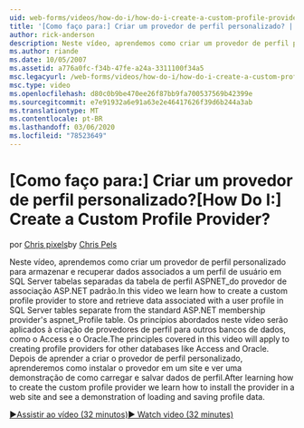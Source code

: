 ```yaml
---
uid: web-forms/videos/how-do-i/how-do-i-create-a-custom-profile-provider
title: '[Como faço para:] Criar um provedor de perfil personalizado? | Microsoft Docs'
author: rick-anderson
description: Neste vídeo, aprendemos como criar um provedor de perfil personalizado para armazenar e recuperar dados associados a um perfil de usuário em SQL Server tabelas separadas de t...
ms.author: riande
ms.date: 10/05/2007
ms.assetid: a776a0fc-f34b-47fe-a24a-3311100f34a5
msc.legacyurl: /web-forms/videos/how-do-i/how-do-i-create-a-custom-profile-provider
msc.type: video
ms.openlocfilehash: d80c0b9be470ee26f87bb9fa700537569b42399e
ms.sourcegitcommit: e7e91932a6e91a63e2e46417626f39d6b244a3ab
ms.translationtype: MT
ms.contentlocale: pt-BR
ms.lasthandoff: 03/06/2020
ms.locfileid: "78523649"
---
```

# <a name="how-do-i-create-a-custom-profile-provider"></a><span data-ttu-id="66dde-104">[Como faço para:] Criar um provedor de perfil personalizado?</span><span class="sxs-lookup"><span data-stu-id="66dde-104">[How Do I:] Create a Custom Profile Provider?</span></span>

<span data-ttu-id="66dde-105">por [Chris pixels](https://twitter.com/chrispels)</span><span class="sxs-lookup"><span data-stu-id="66dde-105">by [Chris Pels](https://twitter.com/chrispels)</span></span>

<span data-ttu-id="66dde-106">Neste vídeo, aprendemos como criar um provedor de perfil personalizado para armazenar e recuperar dados associados a um perfil de usuário em SQL Server tabelas separadas da tabela de perfil ASPNET\_do provedor de associação ASP.NET padrão.</span><span class="sxs-lookup"><span data-stu-id="66dde-106">In this video we learn how to create a custom profile provider to store and retrieve data associated with a user profile in SQL Server tables separate from the standard ASP.NET membership provider's aspnet\_Profile table.</span></span> <span data-ttu-id="66dde-107">Os princípios abordados neste vídeo serão aplicados à criação de provedores de perfil para outros bancos de dados, como o Access e o Oracle.</span><span class="sxs-lookup"><span data-stu-id="66dde-107">The principles covered in this video will apply to creating profile providers for other databases like Access and Oracle.</span></span> <span data-ttu-id="66dde-108">Depois de aprender a criar o provedor de perfil personalizado, aprenderemos como instalar o provedor em um site e ver uma demonstração de como carregar e salvar dados de perfil.</span><span class="sxs-lookup"><span data-stu-id="66dde-108">After learning how to create the custom profile provider we learn how to install the provider in a web site and see a demonstration of loading and saving profile data.</span></span>

[<span data-ttu-id="66dde-109">&#9654;Assistir ao vídeo (32 minutos)</span><span class="sxs-lookup"><span data-stu-id="66dde-109">&#9654; Watch video (32 minutes)</span></span>](https://channel9.msdn.com/Blogs/ASP-NET-Site-Videos/how-do-i-create-a-custom-profile-provider)
